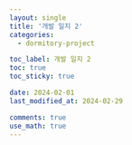 ```yaml
---
layout: single
title: '개발 일지 2'
categories:
  - dormitory-project

toc_label: 개발 일지 2
toc: true
toc_sticky: true

date: 2024-02-01
last_modified_at: 2024-02-29 

comments: true
use_math: true
---
```


<br>

